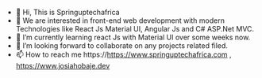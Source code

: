 - 👋 Hi, This is Springuptechafrica
- 👀 We are interested in front-end web development with modern Technologies like React Js Material UI, Angular Js and C# ASP.Net MVC. 
- 🌱 I’m currently learning react Js with Material UI over some weeks now.
- 💞️ I’m looking forward to collaborate on any projects related filed.
- 📫 How to reach me https://https://www.springuptechafrica.com , https://www.josiahobaje.dev
<!---
Springuptechafrica/Springuptechafrica is a ✨ special ✨ repository because its `README.md` (this file) appears on your GitHub profile.
You can click the Preview link to take a look at your changes.
--->
